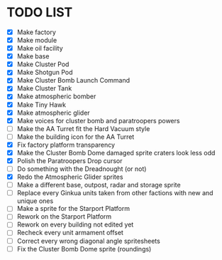 
# TODO LIST

- [x] Make factory
- [x] Make module
- [x] Make oil facility
- [x] Make base
- [x] Make Cluster Pod
- [x] Make Shotgun Pod
- [x] Make Cluster Bomb Launch Command
- [x] Make Cluster Tank
- [x] Make atmospheric bomber
- [x] Make Tiny Hawk
- [x] Make atmospheric glider
- [x] Make voices for cluster bomb and paratroopers powers
- [ ] Make the AA Turret fit the Hard Vacuum style
- [ ] Make the building icon for the AA Turret
- [x] Fix factory platform transparency
- [x] Make the Cluster Bomb Dome damaged sprite craters look less odd
- [x] Polish the Paratroopers Drop cursor
- [ ] Do something with the Dreadnought (or not)
- [x] Redo the Atmospheric Glider sprites
- [ ] Make a different base, outpost, radar and storage sprite
- [ ] Replace every Ginkua units taken from other factions with new and unique ones
- [ ] Make a sprite for the Starport Platform
- [ ] Rework on the Starport Platform
- [ ] Rework on every building not edited yet
- [ ] Recheck every unit armament offset
- [ ] Correct every wrong diagonal angle spritesheets
- [ ] Fix the Cluster Bomb Dome sprite (roundings)
